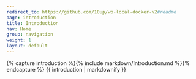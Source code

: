 ```yaml
---
redirect_to: https://github.com/10up/wp-local-docker-v2#readme
page: introduction
title: Introduction
nav: Home
group: navigation
weight: 1
layout: default
---
```


<div class="docs-section">
		{% capture introduction %}{% include markdown/Introduction.md %}{% endcapture %}
		{{ introduction | markdownify }}
</div>
